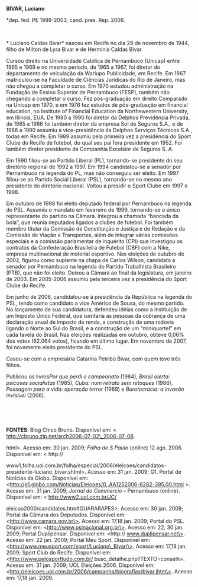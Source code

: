 **BIVAR, Luciano**

\*dep. fed. PE 1999-2003; cand. pres. Rep. 2006.

 

* Luciano Caldas Bivar* nasceu em Recife no dia 29 de novembro de 1944,
filho de Milton de Lyra Bivar e de Hermínia Caldas Bivar.

Cursou direito na Universidade Católica de Pernambuco (Unicap) entre
1965 e 1969 e no mesmo período, de 1965 a 1967, foi diretor do
departamento de veiculação da Warlupo Publicidade, em Recife. Em 1967
matriculou-se na Faculdade de Ciências Jurídicas do Rio de Janeiro, mas
não chegou a completar o curso. Em 1970 estudou administração na
Fundação de Ensino Superior de Pernambuco (FESP), também não chegando a
completar o curso. Fez pós-graduação em direito Comparado na Unicap em
1970, e em 1976 fez estudos de pós-graduação em financial education, no
Institute of Financial Education da Northewestern University, em
Illinois, EUA. De 1980 a 1990 foi diretor da Delphos Previdência
Privada, de 1985 a 1986 foi também diretor da empresa Sol de Seguros
S.A., e de 1986 a 1990 assumiu a vice-presidência da Delphos Serviços
Técnicos S.A., todas em Recife. Em 1989 assumiu pela primeira vez a
presidência do Sport Clube do Recife de futebol, do qual seu pai fora
presidente em 1952. Foi também diretor presidente da Companhia Excelsior
de Seguros S. A.

Em 1990 filiou-se ao Partido Liberal (PL), tornando-se presidente do seu
diretório regional de 1992 a 1997. Em 1994 candidatou-se a senador por
Pernambuco na legenda do PL, mas não conseguiu ser eleito. Em 1997
filiou-se ao Partido Social Liberal (PSL), tornando-se no mesmo ano
presidente do diretório nacional. Voltou a presidir o Sport Clube em
1997 e 1998.

Em outubro de 1998 foi eleito deputado federal por Pernambuco na legenda
do PSL. Assumiu o mandato em fevereiro de 1999, tornando-se o único
representante do partido na Câmara. Integrou a chamada “bancada da
bola”, que reunia deputados ligados a clubes de futebol. Foi também
membro titular da Comissão de Constituição e Justiça e de Redação e da
Comissão de Viação e Transportes, além de integrar várias comissões
especiais e a comissão parlamentar de inquérito (CPI) que investigou os
contratos da Confederação Brasileira de Futebol (CBF) com a Nike,
empresa multinacional de material esportivo. Nas eleições de outubro de
2002, figurou como suplente na chapa de Carlos Wilson, candidato a
senador por Pernambuco na legenda do Partido Trabalhista Brasileiro
(PTB), que não foi eleito. Deixou a Câmara ao final da legislatura, em
janeiro de 2003. Em 2005-2006 assumiu pela terceira vez a presidência do
Sport Clube do Recife.

Em junho de 2006, candidatou-se à presidência da República na legenda do
PSL, tendo como candidato a vice Américo de Sousa, do mesmo partido. No
lançamento de sua candidatura, defendeu idéias como a instituição de um
Imposto Único Federal, que isentaria as pessoas da cobrança de uma
declaração anual de imposto de renda, a construção de uma rodovia
ligando o Norte ao Sul do Brasil, e a construção de um “miniquartel” em
cada favela do Brasil. Nas eleições realizadas em outubro, obteve 0,06%
dos votos (62.064 votos), ficando em último lugar. Em novembro de 2007,
foi novamente eleito presidente do PSL.

Casou-se com a empresária Catarina Petribú Bivar, com quem teve três
filhos.

Publicou os livros*Por que perdi o campeonato* (1984), *Brasil alerta:
psicoses socialistas* (1985), *Cuba: num retrato sem retoques* (1986),
*Passagem para a vida: operação terror* (1989) e *Burotocracia: a
invasão invisível* (2006).

 

 

**FONTES**: Blog Chico Bruno. Disponível em: \<
http://cbruno.zip.net/arch2006-07-02\_2006-07-08.

html\>. Acesso em: 30 jan. 2009; *Folha de S.Paulo* (online) 12 ago.
2006. Disponível em: \< http://

www1[.](http://www1.folha.uol.com.br/folha/especial/2006/eleicoes/candidatos-presidente-luciano_bivar.shtml)folha.uol.com.br/folha/especial/2006/eleicoes/candidatos-presidente-luciano\_bivar.shtml\>.
Acesso em: 31 jan. 2009; G1. Portal de Notícias da Globo. Disponível em:
\<http://g1.globo.com/Noticias/Eleicoes/0,,AA1252006-6282-395,00.html
\>. Acesso em: 31 jan. 2009; *Jornal do Commercio* – Pernambuco
(online). Disponível em: \< http://www2.uol.com.br/JC/

eleicao2000/candidatos.htm\#GUARARAPES\>. Acesso em: 30 jan. 2009;
Portal da Câmara dos Deputados. Disponível em:
\<http://www.camara.gov.br\>. Acesso em: 17,18 jan. 2009; Portal do PSL.
Disponível em: \<http://www.pslnacional.org.br\>. Acesso em: 22, 30 jan.
2009; Portal Duplipensar. Disponível em: \<http://
www.duplipensar.net\>. Acesso em: 22 jan. 2009; Portal Meu Sport.
Disponível em: \<http://www.meusport.com/sport/Luciano\_Bivar/\>. Acesso
em: 17,18 jan. 2009; Sport Club do Recife. Disponível em:
\<http://www.pelosporttudo.com.br/ busc\_detalhe.php?TEXTO=conselh\>.
Acesso em: 31 jan. 2009; UOL Eleições 2006. Disponível em:
\<http://eleicoes.uol.com.br/2006/campanha/biografias/bivar.jhtm\>.
Acesso em: 17,18 jan. 2009.
